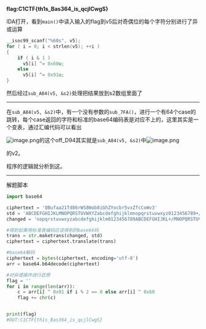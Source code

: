 **flag:C1CTF{th1s_Bas364_is_qcjlCwgS}**



IDA打开，看到`main()`中读入输入的flag到v5后对奇偶位的每个字符分别进行了异或运算

```C
__isoc99_scanf("%60s", v5);
for ( i = 0; i < strlen(v5); ++i )
{
    if ( i & 1 )
      v5[i] ^= 0x60u;
    else
      v5[i] ^= 0x91u;
}
```

然后经过`sub_A84(v5, &s2)`处理把结果放到s2数组里面了

---

在`sub_A84(v5, &s2)`中，有一个没有参数的`sub_7FA()`，进行一个有64个case的跳转，每个case返回的字符和标准的base64编码表是对应不上的，这里其实是一个变表，通过汇编代码可以看出

![image.png](https://i.loli.net/2019/10/03/LuPx6VfdNmtQcyE.png)的这个off_D94其实就是`sub_A84(v5, &s2)`中![image.png](https://i.loli.net/2019/10/03/UjMTakeDKPoL3sJ.png)

的v2。

程序的逻辑就分析到这。

---

解题脚本

```python
import base64

ciphertext = 'OBufaa21Td86rWS8Wob8iGhZYocbr5vxZfcCoWv3'
std = 'ABCDEFGHIJKLMNOPQRSTUVWXYZabcdefghijklmnopqrstuvwxyz0123456789+/'     #标准编码表
changed = 'nopqrstuvwxyzabcdefghijklm0123456789ABCDEFGHIJKL+/MNOPQRSTUVWXYZ' #变表

#得到如果用标准表编码应该得到的base64码
trans = str.maketrans(changed, std)
ciphertext = ciphertext.translate(trans)

#base64解码
ciphertext = bytes(ciphertext, encoding='utf-8')
arr = base64.b64decode(ciphertext)

#对异或操作进行还原
flag = ''
for i in range(len(arr)):
    c = arr[i] ^ 0x91 if i % 2 == 0 else arr[i] ^ 0x60
    flag += chr(c)


print(flag)
#OUT:C1CTF{th1s_Bas364_is_qcjlCwgS}
```

